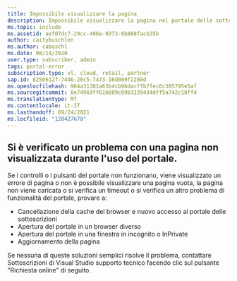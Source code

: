 ```yaml
---
title: Impossibile visualizzare la pagina
description: Impossibile visualizzare la pagina nel portale delle sottoscrizioni.
ms.topic: include
ms.assetid: aef07dc7-29cc-406e-9373-0b808facb35b
author: caitybuschlen
ms.author: cabuschl
ms.date: 08/14/2020
user.type: subscriber, admin
tags: portal-error
subscription.type: vl, cloud, retail, partner
sap.id: 8250612f-7446-20c5-7473-16d089f2280d
ms.openlocfilehash: 964a31301a63b4cb96dacffb7fec6c305795e5af
ms.sourcegitcommit: 8e74969ff61b609c89b3139434dff5a742c18ff4
ms.translationtype: MT
ms.contentlocale: it-IT
ms.lasthandoff: 09/24/2021
ms.locfileid: "128427678"
---
```

## <a name="were-sorry-to-hear-that-youre-experiencing-an-issue-with-a-page-not-being-displayed-while-using-the-portal"></a>Si è verificato un problema con una pagina non visualizzata durante l'uso del portale. 

Se i controlli o i pulsanti del portale non funzionano, viene visualizzato un errore di pagina o non è possibile visualizzare una pagina vuota, la pagina non viene caricata o si verifica un timeout o si verifica un altro problema di funzionalità del portale, provare a: 

* Cancellazione della cache del browser e nuovo accesso al portale delle sottoscrizioni 
* Apertura del portale in un browser diverso 
* Apertura del portale in una finestra in incognito o InPrivate 
* Aggiornamento della pagina  

Se nessuna di queste soluzioni semplici risolve il problema, contattare Sottoscrizioni di Visual Studio supporto tecnico facendo clic sul pulsante "Richiesta online" di seguito. 